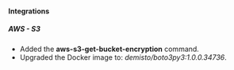 
#### Integrations
##### AWS - S3
- Added the **aws-s3-get-bucket-encryption** command.
- Upgraded the Docker image to: *demisto/boto3py3:1.0.0.34736*.

